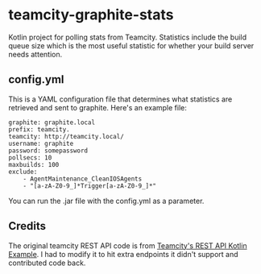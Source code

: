 # teamcity-graphite-stats
Kotlin project for polling stats from Teamcity.  Statistics include the build queue size which is the most useful statistic for whether your build server needs attention.

config.yml
----------

This is a YAML configuration file that determines what statistics are retrieved and sent to graphite.  Here's an example file:

````
graphite: graphite.local
prefix: teamcity.
teamcity: http://teamcity.local/
username: graphite
password: somepassword
pollsecs: 10
maxbuilds: 100
exclude:
    - AgentMaintenance_CleanIOSAgents
    - "[a-zA-Z0-9_]*Trigger[a-zA-Z0-9_]*" 
````

You can run the .jar file with the config.yml as a parameter.

Credits
-------

The original teamcity REST API code is from [Teamcity's REST API Kotlin Example](https://github.com/JetBrains/teamcity-rest-client).  I had to modify it to hit extra endpoints it didn't support and contributed code back.

